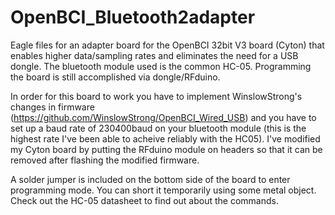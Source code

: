 # OpenBCI_Bluetooth2adapter
Eagle files for an adapter board for the OpenBCI 32bit V3 board (Cyton) that enables higher data/sampling rates and eliminates the need for a USB dongle. The bluetooth module used is the common HC-05. Programming the board is still accomplished via dongle/RFduino.


In order for this board to work you have to implement WinslowStrong's changes in firmware (https://github.com/WinslowStrong/OpenBCI_Wired_USB) and you have to set up a baud rate of 230400baud on your bluetooth module (this is the highest rate I've been able to acheive reliably with the HC05). 
I've modified my Cyton board by putting the RFduino module on headers so that it can be removed after flashing the modified firmware. 

A solder jumper is included on the bottom side of the board to enter programming mode. You can short it temporarily using some metal object. Check out the HC-05 datasheet to find out about the commands.
